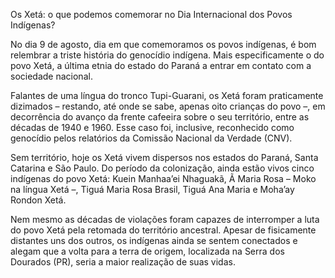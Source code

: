 Os Xetá: o que podemos comemorar no Dia Internacional dos Povos Indígenas?

No dia 9 de agosto, dia em que comemoramos os povos indígenas, é bom relembrar a triste história do genocídio indígena. Mais especificamente o do povo Xetá, a última etnia do estado do Paraná a entrar em contato com a sociedade nacional.

Falantes de uma língua do tronco Tupi-Guarani, os Xetá foram praticamente dizimados – restando, até onde se sabe, apenas oito crianças do povo –, em decorrência do avanço da frente cafeeira sobre o seu território, entre as décadas de 1940 e 1960. Esse caso foi, inclusive, reconhecido como genocídio pelos relatórios da Comissão Nacional da Verdade (CNV).

Sem território, hoje os Xetá vivem dispersos nos estados do Paraná, Santa Catarina e São Paulo. Do período da colonização, ainda estão vivos cinco indígenas do povo Xetá: Kuein Manhaa’ei Nhaguakã, Ã Maria Rosa – Moko na língua Xetá –, Tiguá Maria Rosa Brasil, Tiguá Ana Maria e Moha’ay Rondon Xetá.

Nem mesmo as décadas de violações foram capazes de interromper a luta do povo Xetá pela retomada do território ancestral. Apesar de fisicamente distantes uns dos outros, os indígenas ainda se sentem conectados e alegam que a volta para a terra de origem, localizada na Serra dos Dourados (PR), seria a maior realização de suas vidas.


